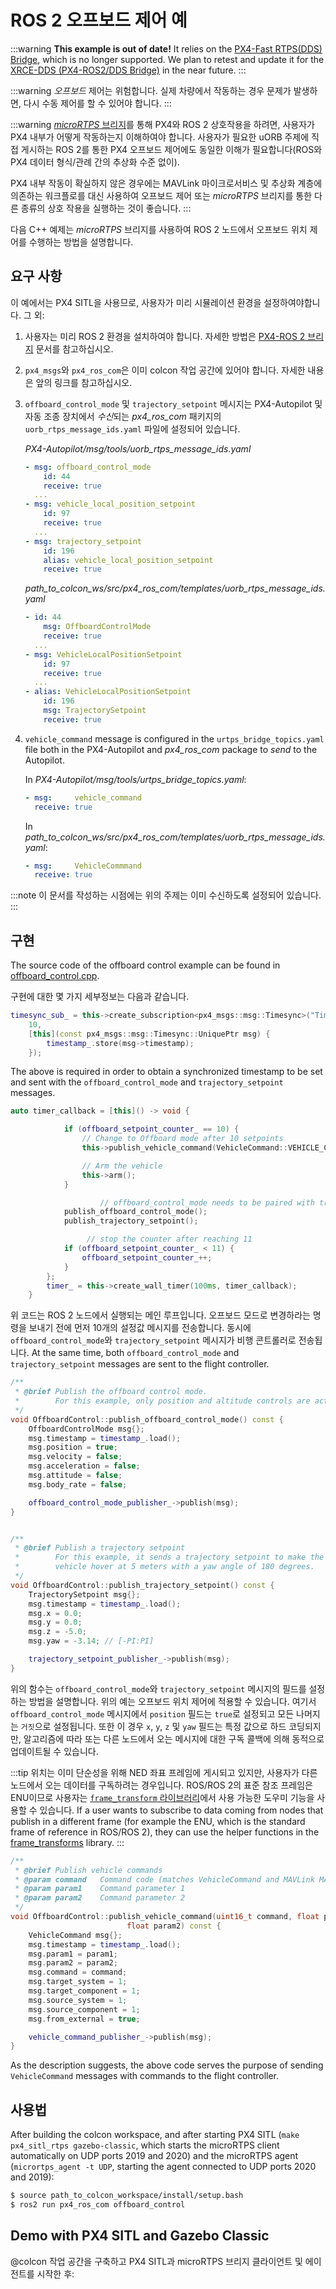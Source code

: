 # ROS 2 오프보드 제어 예

:::warning
**This example is out of date!** It relies on the [PX4-Fast RTPS(DDS) Bridge](/middleware/micrortps.md), which is no longer supported. We plan to retest and update it for the [XRCE-DDS (PX4-ROS2/DDS Bridge)](../middleware/xrce_dds.md) in the near future.
:::

:::warning
*오프보드* 제어는 위험합니다. 실제 차량에서 작동하는 경우 문제가 발생하면, 다시 수동 제어를 할 수 있어야 합니다.
:::

:::warning
[*microRTPS* 브리지](../middleware/micrortps.md)를 통해 PX4와 ROS 2 상호작용을 하려면, 사용자가 PX4 내부가 어떻게 작동하는지 이해하여야 합니다. 사용자가 필요한 uORB 주제에 직접 게시하는 ROS 2를 통한 PX4 오프보드 제어에도 동일한 이해가 필요합니다(ROS와 PX4 데이터 형식/관례 간의 추상화 수준 없이).

PX4 내부 작동이 확실하지 않은 경우에는 MAVLink 마이크로서비스 및 추상화 계층에 의존하는 워크플로를 대신 사용하여 오프보드 제어 또는 *microRTPS* 브리지를 통한 다른 종류의 상호 작용을 실행하는 것이 좋습니다.
:::

다음 C++ 예제는 *microRTPS* 브리지를 사용하여 ROS 2 노드에서 오프보드 위치 제어를 수행하는 방법을 설명합니다.

## 요구 사항

이 예에서는 PX4 SITL을 사용므로, 사용자가 미리 시뮬레이션 환경을 설정하여야합니다. 그 외:

1. 사용자는 미리 ROS 2 환경을 설치하여야 합니다. 자세한 방법은 [PX4-ROS 2 브리지](../ros/ros2_comm.md) 문서를 참고하십시오.
1. `px4_msgs`와 `px4_ros_com`은 이미 colcon 작업 공간에 있어야 합니다. 자세한 내용은 앞의 링크를 참고하십시오.
1. `offboard_control_mode` 및 `trajectory_setpoint` 메시지는 PX4-Autopilot 및  자동 조종 장치에서 *수신*되는 *px4_ros_com* 패키지의 `uorb_rtps_message_ids.yaml` 파일에 설정되어 있습니다.

   *PX4-Autopilot/msg/tools/uorb_rtps_message_ids.yaml*
   ```yaml
   - msg: offboard_control_mode
       id: 44
       receive: true
     ...
   - msg: vehicle_local_position_setpoint
       id: 97
       receive: true
     ...
   - msg: trajectory_setpoint
       id: 196
       alias: vehicle_local_position_setpoint
       receive: true
   ```

   *path_to_colcon_ws/src/px4_ros_com/templates/uorb_rtps_message_ids.yaml*
   ```yaml
   - id: 44
       msg: OffboardControlMode
       receive: true
     ...
   - msg: VehicleLocalPositionSetpoint
       id: 97
       receive: true
     ...
   - alias: VehicleLocalPositionSetpoint
       id: 196
       msg: TrajectorySetpoint
       receive: true
   ```
 1. `vehicle_command` message is configured in the `urtps_bridge_topics.yaml` file both in the PX4-Autopilot and *px4_ros_com* package to *send* to the Autopilot.

    In *PX4-Autopilot/msg/tools/urtps_bridge_topics.yaml*:
    ```yaml
    - msg:     vehicle_command
      receive: true
    ```

    In *path_to_colcon_ws/src/px4_ros_com/templates/uorb_rtps_message_ids.yaml*:
    ```yaml
    - msg:     VehicleCommmand
      receive: true
    ```

   :::note
이 문서를 작성하는 시점에는 위의 주제는 이미 수신하도록 설정되어 있습니다.
:::

## 구현

The source code of the offboard control example can be found in [offboard_control.cpp](https://github.com/PX4/px4_ros_com/blob/main/src/examples/offboard/offboard_control.cpp).

구현에 대한 몇 가지 세부정보는 다음과 같습니다.

```cpp
timesync_sub_ = this->create_subscription<px4_msgs::msg::Timesync>("Timesync_PubSubTopic",
    10,
    [this](const px4_msgs::msg::Timesync::UniquePtr msg) {
        timestamp_.store(msg->timestamp);
    });
```

The above is required in order to obtain a synchronized timestamp to be set and sent with the `offboard_control_mode` and `trajectory_setpoint` messages.

```cpp
auto timer_callback = [this]() -> void {

            if (offboard_setpoint_counter_ == 10) {
                // Change to Offboard mode after 10 setpoints
                this->publish_vehicle_command(VehicleCommand::VEHICLE_CMD_DO_SET_MODE, 1, 6);

                // Arm the vehicle
                this->arm();
            }

                    // offboard_control_mode needs to be paired with trajectory_setpoint
            publish_offboard_control_mode();
            publish_trajectory_setpoint();

                 // stop the counter after reaching 11
            if (offboard_setpoint_counter_ < 11) {
                offboard_setpoint_counter_++;
            }
        };
        timer_ = this->create_wall_timer(100ms, timer_callback);
    }
```

위 코드는 ROS 2 노드에서 실행되는 메인 루프입니다. 오프보드 모드로 변경하라는 명령을 보내기 전에 먼저 10개의 설정값 메시지를 전송합니다. 동시에 `offboard_control_mode`와 `trajectory_setpoint` 메시지가 비행 콘트롤러로 전송됩니다. At the same time, both `offboard_control_mode` and `trajectory_setpoint` messages are sent to the flight controller.

```cpp
/**
 * @brief Publish the offboard control mode.
 *        For this example, only position and altitude controls are active.
 */
void OffboardControl::publish_offboard_control_mode() const {
    OffboardControlMode msg{};
    msg.timestamp = timestamp_.load();
    msg.position = true;
    msg.velocity = false;
    msg.acceleration = false;
    msg.attitude = false;
    msg.body_rate = false;

    offboard_control_mode_publisher_->publish(msg);
}


/**
 * @brief Publish a trajectory setpoint
 *        For this example, it sends a trajectory setpoint to make the
 *        vehicle hover at 5 meters with a yaw angle of 180 degrees.
 */
void OffboardControl::publish_trajectory_setpoint() const {
    TrajectorySetpoint msg{};
    msg.timestamp = timestamp_.load();
    msg.x = 0.0;
    msg.y = 0.0;
    msg.z = -5.0;
    msg.yaw = -3.14; // [-PI:PI]

    trajectory_setpoint_publisher_->publish(msg);
}
```

위의 함수는 `offboard_control_mode`와 `trajectory_setpoint` 메시지의 필드를 설정하는 방법을 설명합니다. 위의 예는 오프보드 위치 제어에 적용할 수 있습니다. 여기서 `offboard_control_mode` 메시지에서 `position` 필드는 `true`로 설정되고 모든 나머지는 `거짓`으로 설정됩니다. 또한 이 경우 `x`, `y`, `z` 및 `yaw` 필드는 특정 값으로 하드 코딩되지만, 알고리즘에 따라 또는 다른 노드에서 오는 메시지에 대한 구독 콜백에 의해 동적으로 업데이트될 수 있습니다.

:::tip
위치는 이미 단순성을 위해 NED 좌표 프레임에 게시되고 있지만, 사용자가 다른 노드에서 오는 데이터를 구독하려는 경우입니다. ROS/ROS 2의 표준 참조 프레임은 ENU이므로 사용자는 [`frame_transform` 라이브러리](https://github.com/PX4/px4_ros_com/blob/master/src/lib/frame_transforms.cpp)에서 사용 가능한 도우미 기능을 사용할 수 있습니다. If a user wants to subscribe to data coming from nodes that publish in a different frame (for example the ENU, which is the standard frame of reference in ROS/ROS 2), they can use the helper functions in the [frame_transforms](https://github.com/PX4/px4_ros_com/blob/main/src/lib/frame_transforms.cpp) library.
:::

```cpp
/**
 * @brief Publish vehicle commands
 * @param command   Command code (matches VehicleCommand and MAVLink MAV_CMD codes)
 * @param param1    Command parameter 1
 * @param param2    Command parameter 2
 */
void OffboardControl::publish_vehicle_command(uint16_t command, float param1,
                          float param2) const {
    VehicleCommand msg{};
    msg.timestamp = timestamp_.load();
    msg.param1 = param1;
    msg.param2 = param2;
    msg.command = command;
    msg.target_system = 1;
    msg.target_component = 1;
    msg.source_system = 1;
    msg.source_component = 1;
    msg.from_external = true;

    vehicle_command_publisher_->publish(msg);
}
```

As the description suggests, the above code serves the purpose of sending `VehicleCommand` messages with commands to the flight controller.

## 사용법

After building the colcon workspace, and after starting PX4 SITL (`make px4_sitl_rtps gazebo-classic`, which starts the microRTPS client automatically on UDP ports 2019 and 2020) and the microRTPS agent (`micrortps_agent -t UDP`, starting the agent connected to UDP ports 2020 and 2019):

```sh
$ source path_to_colcon_workspace/install/setup.bash
$ ros2 run px4_ros_com offboard_control
```

## Demo with PX4 SITL and Gazebo Classic

@colcon 작업 공간을 구축하고 PX4 SITL과 microRTPS 브리지 클라이언트 및 에이전트를 시작한 후:
